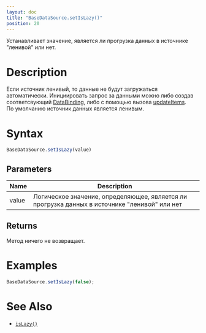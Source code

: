 ```yaml
---
layout: doc
title: "BaseDataSource.setIsLazy()"
position: 20
---
```


Устанавливает значение, является ли прогрузка данных в источнике "ленивой" или нет.

# Description

Если источник ленивый, то данные не будут загружаться автоматически. Инициировать запрос за данными можно либо создав соответсвующий [DataBinding](../../../DataBinding), либо с помощью вызова [updateItems](../BaseDataSource.updateItems/).  
По умолчанию источник данных является ленивым.

# Syntax

```js
BaseDataSource.setIsLazy(value)
```

## Parameters

|Name|Description|
|----|-----------|
|value|Логическое значение, определяющее, является ли прогрузка данных в источнике "ленивой" или нет|

## Returns

Метод ничего не возвращает.

# Examples

```js
BaseDataSource.setIsLazy(false);
```

# See Also

* [`isLazy()`](../BaseDataSource.isLazy/)